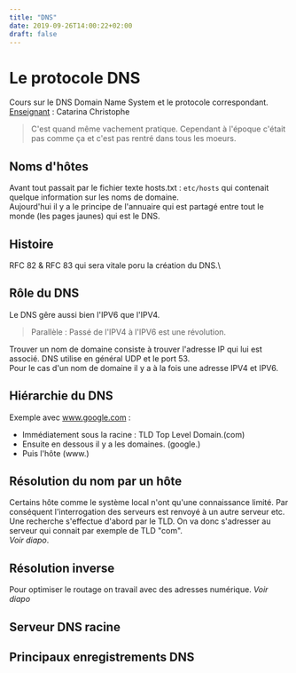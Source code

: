 ```yaml
---
title: "DNS"
date: 2019-09-26T14:00:22+02:00
draft: false
---
```

# Le protocole DNS

Cours sur le DNS Domain Name System et le protocole correspondant.\
<u>Enseignant</u> : Catarina Christophe

> C'est quand même vachement pratique. Cependant à l'époque c'était pas comme ça et c'est pas rentré dans tous les moeurs.

## Noms d'hôtes
Avant tout passait par le fichier texte hosts.txt : `etc/hosts` qui contenait quelque information sur les noms de domaine.\
Aujourd'hui il y a le principe de l'annuaire qui est partagé entre tout le monde (les pages jaunes) qui est le DNS.

## Histoire
RFC 82 & RFC 83 qui sera vitale poru la création du DNS.\

## Rôle du DNS
Le DNS gêre aussi bien l'IPV6 que l'IPV4.

> Parallèle : Passé de l'IPV4 à l'IPV6 est une révolution.

Trouver un nom de domaine consiste à trouver l'adresse IP qui lui est associé. DNS utilise en général UDP et le port 53.\
Pour le cas d'un nom de domaine il y a à la fois une adresse IPV4 et IPV6.

## Hiérarchie du DNS
Exemple avec www.google.com :

+ Immédiatement sous la racine : TLD Top Level Domain.(com)
+ Ensuite en dessous il y a les domaines. (google.)
+ Puis l'hôte (www.)

## Résolution du nom par un hôte
Certains hôte comme le système local n'ont qu'une connaissance limité. Par conséquent l'interrogation des serveurs est renvoyé à un autre serveur etc.\
Une recherche s'effectue d'abord par le TLD. On va donc s'adresser au serveur qui connait par exemple de TLD "com".\
_Voir diapo_.

## Résolution inverse
Pour optimiser le routage on travail avec des adresses numérique.
*Voir diapo*

## Serveur DNS racine

## Principaux enregistrements DNS
